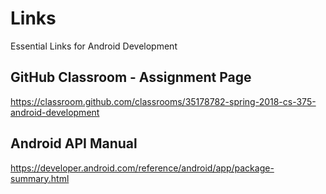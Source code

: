 # Links
Essential Links for Android Development
## GitHub Classroom - Assignment Page
https://classroom.github.com/classrooms/35178782-spring-2018-cs-375-android-development
## Android API Manual
https://developer.android.com/reference/android/app/package-summary.html
